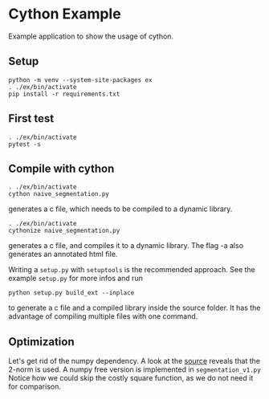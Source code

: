 # Cython Example
Example application to show the usage of cython.

## Setup
```
python -m venv --system-site-packages ex
. ./ex/bin/activate
pip install -r requirements.txt
```

## First test
```
. ./ex/bin/activate
pytest -s
```

## Compile with cython
```
. ./ex/bin/activate
cython naive_segmentation.py
```
generates a c file, which needs to be compiled to a dynamic library.

```
. ./ex/bin/activate
cythonize naive_segmentation.py
```
generates a c file, and compiles it to a dynamic library.
The flag -a also generates an annotated html file.

Writing a `setup.py` with `setuptools` is the recommended approach. See the example `setup.py` for more infos and run
```
python setup.py build_ext --inplace
```
to generate a c file and a compiled library inside the source folder.
It has the advantage of compiling multiple files with one command.

## Optimization
Let's get rid of the numpy dependency. A look at the [source](https://github.com/numpy/numpy/blob/v2.1.0/numpy/linalg/_linalg.py#L2624-L2883) reveals that the 2-norm is used.
A numpy free version is implemented in `segmentation_v1.py` Notice how we could skip the costly square function, as we do not need it for comparison.
